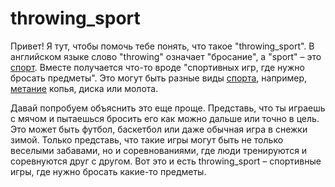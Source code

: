 # throwing_sport

Привет! Я тут, чтобы помочь тебе понять, что такое "throwing_sport". В английском языке слово "throwing" означает "бросание", а "sport" – это [спорт](./sport.md). Вместе получается что-то вроде "спортивных игр, где нужно бросать предметы". Это могут быть разные виды [спорта](./sport.md), например, [метание](./throwing_sport.md) копья, диска или молота.

Давай попробуем объяснить это еще проще. Представь, что ты играешь с мячом и пытаешься бросить его как можно дальше или точно в цель. Это может быть футбол, баскетбол или даже обычная игра в снежки зимой. Только представь, что такие игры могут быть не только веселыми забавами, но и соревнованиями, где люди тренируются и соревнуются друг с другом. Вот это и есть throwing_sport – спортивные игры, где нужно бросать какие-то предметы.